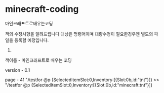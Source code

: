 # minecraft-coding
마인크래프트로배우는코딩

책의 수정사항을 알려드립니다
대상은 명령어이며 대량수정이 필요한경우엔 별도의 파일을 등록할 예정입니다.

1.

책이름 - 마인크래프트로 배우는 코딩

version - 0.1

page - 41 "/testfor @p {SelectedItemSlot:0,Inventory:[{Slot:0b,id:"tnt"}]} >> "/testfor @p {SelectedItemSlot:0,Inventory:[{Slot:0b,id:"minecraft:tnt"}]}
